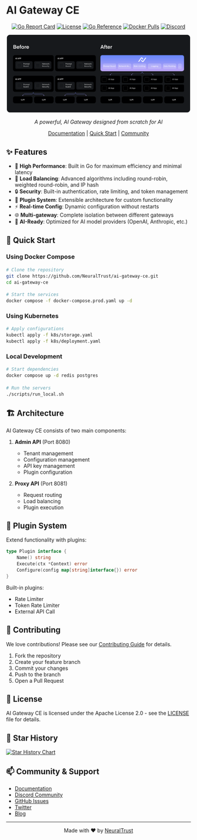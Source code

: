 # AI Gateway CE

<div align="center">

[![Go Report Card](https://goreportcard.com/badge/github.com/NeuralTrust/ai-gateway-ce)](https://goreportcard.com/report/github.com/NeuralTrust/ai-gateway-ce)
[![License](https://img.shields.io/badge/license-Apache%202.0-blue.svg)](LICENSE)
[![Go Reference](https://pkg.go.dev/badge/github.com/NeuralTrust/ai-gateway-ce.svg)](https://pkg.go.dev/github.com/NeuralTrust/ai-gateway-ce)
[![Docker Pulls](https://img.shields.io/docker/pulls/neuraltrust/ai-gateway-ce.svg)](https://hub.docker.com/r/neuraltrust/ai-gateway-ce)
[![Discord](https://img.shields.io/discord/1234567890?color=7289da&label=discord)](https://discord.gg/JGV4q3tr)

<img src="assets/ai-gateway.svg" alt="AI Gateway Logo" width="500"/>

*A powerful, AI Gateway designed from scratch for AI*

[Documentation](https://docs.neuraltrust.ai) |
[Quick Start](https://docs.neuraltrust.ai/category/step-by-step-guide) |
[Community](https://discord.gg/JGV4q3tr)

</div>

## ✨ Features

- 🚀 **High Performance**: Built in Go for maximum efficiency and minimal latency
- 🔄 **Load Balancing**: Advanced algorithms including round-robin, weighted round-robin, and IP hash
- 🔒 **Security**: Built-in authentication, rate limiting, and token management
- 🔌 **Plugin System**: Extensible architecture for custom functionality
- ⚡ **Real-time Config**: Dynamic configuration without restarts
- 🌐 **Multi-gateway**: Complete isolation between different gateways
- 🤖 **AI-Ready**: Optimized for AI model providers (OpenAI, Anthropic, etc.)

## 🚀 Quick Start

### Using Docker Compose

```bash
# Clone the repository
git clone https://github.com/NeuralTrust/ai-gateway-ce.git
cd ai-gateway-ce

# Start the services
docker compose -f docker-compose.prod.yaml up -d
```

### Using Kubernetes

```bash
# Apply configurations
kubectl apply -f k8s/storage.yaml
kubectl apply -f k8s/deployment.yaml
```

### Local Development

```bash
# Start dependencies
docker compose up -d redis postgres

# Run the servers
./scripts/run_local.sh
```

## 🏗️ Architecture

AI Gateway CE consists of two main components:

1. **Admin API** (Port 8080)
   - Tenant management
   - Configuration management
   - API key management
   - Plugin configuration

2. **Proxy API** (Port 8081)
   - Request routing
   - Load balancing
   - Plugin execution

## 🔌 Plugin System

Extend functionality with plugins:

```go
type Plugin interface {
    Name() string
    Execute(ctx *Context) error
    Configure(config map[string]interface{}) error
}
```

Built-in plugins:
- Rate Limiter
- Token Rate Limiter
- External API Call

## 🤝 Contributing

We love contributions! Please see our [Contributing Guide](CONTRIBUTING.md) for details.

1. Fork the repository
2. Create your feature branch
3. Commit your changes
4. Push to the branch
5. Open a Pull Request

## 📜 License

AI Gateway CE is licensed under the Apache License 2.0 - see the [LICENSE](LICENSE) file for details.

## 🌟 Star History

[![Star History Chart](https://api.star-history.com/svg?repos=neuraltrust/ai-gateway-ce&type=Date)](https://star-history.com/#neuraltrust/ai-gateway-ce&Date)

## 📫 Community & Support

- [Documentation](https://docs.neuraltrust.ai)
- [Discord Community](https://discord.gg/neuraltrust)
- [GitHub Issues](https://github.com/neuraltrust/ai-gateway-ce/issues)
- [Twitter](https://twitter.com/neuraltrust)
- [Blog](https://neuraltrust.ai/blog)

---

<div align="center">
Made with ❤️ by <a href="https://neuraltrust.ai">NeuralTrust</a>
</div>
